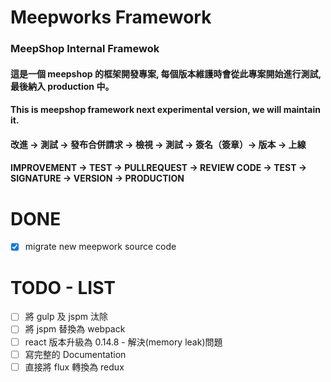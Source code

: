 Meepworks Framework
===
### MeepShop Internal Framewok

#### 這是一個 meepshop 的框架開發專案, 每個版本維護時會從此專案開始進行測試, 最後納入 production 中。
#### This is meepshop framework next experimental version, we will maintain it.

#### 改進 -> 測試 -> 發布合併請求 -> 檢視 -> 測試 -> 簽名（簽章）-> 版本 -> 上線
#### IMPROVEMENT -> TEST -> PULLREQUEST -> REVIEW CODE -> TEST -> SIGNATURE -> VERSION -> PRODUCTION

# DONE
- [x] migrate new meepwork source code

# TODO - LIST
- [ ] 將 gulp 及 jspm 汰除
- [ ] 將 jspm 替換為 webpack
- [ ] react 版本升級為 0.14.8 - 解決(memory leak)問題
- [ ] 寫完整的 Documentation
- [ ] 直接將 flux 轉換為 redux
